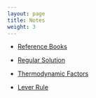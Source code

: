 ```yaml
---
layout: page
title: Notes
weight: 3
---
```


- [Reference Books](http://shuanglinchen.com/notes/ref-books)

- [Regular Solution](http://shuanglinchen.com/notes/regular-solution)

- [Thermodynamic Factors](http://shuanglinchen.com/notes/thermo-factor)
 
- [Lever Rule](http://shuanglinchen.com/notes/lever-rule)